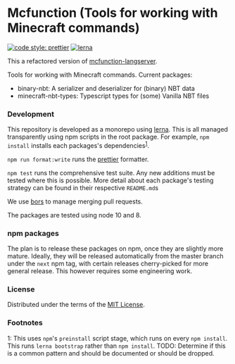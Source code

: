 # Mcfunction (Tools for working with Minecraft commands)

[![code style: prettier](https://img.shields.io/badge/code_style-prettier-ff69b4.svg?style=flat-square)](https://github.com/prettier/prettier)
[![lerna](https://img.shields.io/badge/maintained%20with-lerna-cc00ff.svg?style=flat-square)](https://lernajs.io/)

This a refactored version of
[mcfunction-langserver](https://github.com/Levertion/mcfunction-langserver).

Tools for working with Minecraft commands. Current packages:

<!-- TODO: Make these packages -->
<!-- - minecraft-command-parser: A parser for Minecraft commands. -->
<!-- - mcfunction-server: A language server frontend to command-parser -->
<!-- - mcfunction-verifier: A command line frontend to command-parser, which tests -->
<!-- - editors/vscode: A vscode extension using mcfunction-langserver.
    TODO: Determine if this should be in this repository -->
<!-- mc-nbt-paths: TODO: Check if @MrYurihi will allow us to move this into this repository -->
<!-- minecraft-json-schemas: JSON schemas for the JSON files used by minecraft -->

-   binary-nbt: A serializer and deserializer for (binary) NBT data
-   minecraft-nbt-types: Typescript types for (some) Vanilla NBT files

### Development

This repository is developed as a monorepo using [lerna](https://lernajs.io/).
This is all managed transparently using npm scripts in the root package. For
example, `npm install` installs each packages's
dependencies<sup>[1](#footnote1)</sup>.

`npm run format:write` runs the [prettier](https://github.com/prettier/prettier)
formatter.

<!-- TODO: Consider whether it is worthwhile installing a pre-commit hook
using [husky](https://github.com/typicode/husky). -->

`npm test` runs the comprehensive <!-- TODO: Make this true :P --> test suite.
Any new additions must be tested where this is possible. More detail about each
package's testing strategy can be found in their respective `README.md`s

We use [bors](https://bors.tech/) to manage merging pull requests.

The packages are tested using node 10 and 8.

### npm packages

The plan is to release these packages on npm, once they are slightly more
mature. Ideally, they will be released automatically from the master branch
under the `next` npm tag, with certain releases cherry-picked for more general
release. This however requires some engineering work.

### License

Distributed under the terms of the [MIT License](LICENSE).

<!-- json-schemas and nbt-paths are instead licensed under creative commons licenses -->

### Footnotes

<a id="footnote1">1</a>: This uses `npm`'s `preinstall` script stage, which runs
on every `npm install`. This runs `lerna bootstrap` rather than `npm install`.
TODO: Determine if this is a common pattern and should be documented or should
be dropped.
